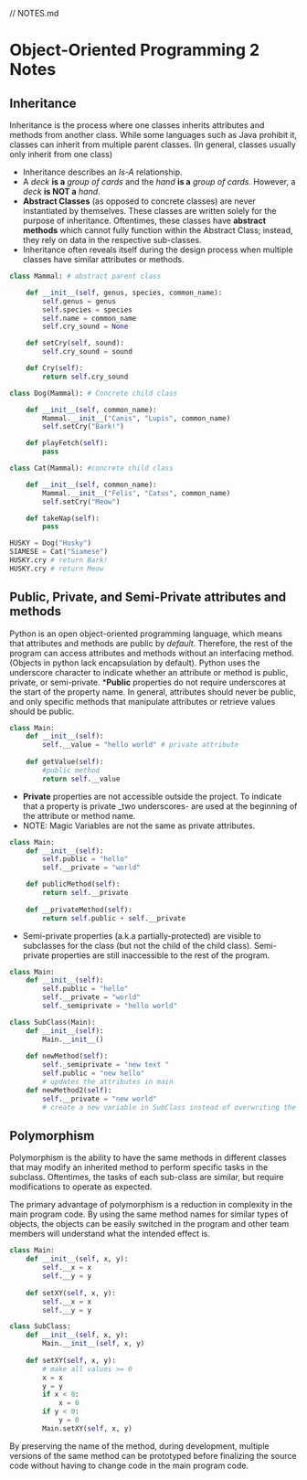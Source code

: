 // NOTES.md

# Object-Oriented Programming 2 Notes

## Inheritance
Inheritance is the process where one classes inherits attributes and methods from another class. While some languages such as Java prohibit it, classes can inherit from multiple parent classes. (In general, classes usually only inherit from one class)

* Inheritance describes an _Is-A_ relationship.
* A _deck_ __is a__ _group of cards_ and the _hand_ __is a__ _group of cards_. However, a _deck_ __is NOT a__ _hand_.
* __Abstract Classes__ (as opposed to concrete classes) are never instantiated by themselves. These classes are written solely for the purpose of inheritance. Oftentimes, these classes have __abstract methods__ which cannot fully function within the Abstract Class; instead, they rely on data in the respective sub-classes.
* Inheritance often reveals itself during the design process when multiple classes have similar attributes or methods.

```python
class Mammal: # abstract parent class

    def __init__(self, genus, species, common_name):
        self.genus = genus
        self.species = species
        self.name = common_name
        self.cry_sound = None

    def setCry(self, sound):
        self.cry_sound = sound

    def Cry(self):
        return self.cry_sound

class Dog(Mammal): # Concrete child class

    def __init__(self, common_name):
        Mammal.__init__("Canis", "Lupis", common_name)
        self.setCry("Bark!")

    def playFetch(self):
        pass

class Cat(Mammal): #concrete child class

    def __init__(self, common_name):
        Mammal.__init__("Felis", "Catus", common_name)
        self.setCry("Meow")

    def takeNap(self):
        pass

HUSKY = Dog("Husky")
SIAMESE = Cat("Siamese")
HUSKY.cry # return Bark!
HUSKY.cry # return Meow
```

## Public, Private, and Semi-Private attributes and methods
Python is an open object-oriented programming language, which means that attributes and methods are public by _default_. Therefore, the rest of the program can access attributes and methods without an interfacing method. (Objects in python lack encapsulation by default). Python uses the underscore character to indicate whether an attribute or method is public, private, or semi-private.
*__Public__ properties do not require underscores at the start of the property name. In general, attributes should never be public, and only specific methods that manipulate attributes or retrieve values should be public.
```python
class Main:
    def __init__(self):
        self.__value = "hello world" # private attribute
        
    def getValue(self):
        #public method
        return self.__value
```
* __Private__ properties are not accessible outside the project. To indicate that a property is private _two underscores- are used at the beginning of the attribute or method name.
* NOTE: Magic Variables are not the same as private attributes.
```python
class Main:
    def __init__(self):
        self.public = "hello"
        self.__private = "world"    

    def publicMethod(self):
        return self.__private
        
    def __privateMethod(self):
        return self.public + self.__private
```

* Semi-private properties (a.k.a partially-protected) are visible to subclasses for the class (but not the child of the child class). Semi-private properties are still inaccessible to the rest of the program.
```python
class Main:
    def __init__(self):
        self.public = "hello"
        self.__private = "world"
        self._semiprivate = "hello world"

class SubClass(Main):
    def __init__(self):
        Main.__init__()
        
    def newMethod(self):
        self._semiprivate = "new text "
        self.public = "new hello"
        # updates the attributes in main
    def newMethod2(self):
        self.__private = "new world"
        # create a new variable in SubClass instead of overwriting the values in Main. 

```

## Polymorphism 
Polymorphism is the ability to have the same methods in different classes that may modify an inherited method to perform specific tasks in the subclass. Oftentimes, the tasks of each sub-class are similar, but require modifications to operate as expected.

The primary advantage of polymorphism is a reduction in complexity in the main program code. By using the same method names for similar types of objects, the objects can be easily switched in the program and other team members will understand what the intended effect is.

```python
class Main:
    def __init__(self, x, y):
        self.__x = x
        self.__y = y
    
    def setXY(self, x, y):
        self.__x = x
        self.__y = y

class SubClass:
    def __init__(self, x, y):
        Main.__init__(self, x, y)
    
    def setXY(self, x, y):
        # make all values >= 0
        x = x
        y = y
        if x < 0:
            x = 0
        if y < 0:
            y = 0
        Main.setXY(self, x, y)
```

By preserving the name of the method, during development, multiple versions of the same method can be prototyped before finalizing the source code without having to change code in the main program code. 







